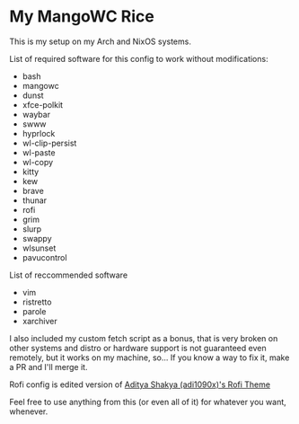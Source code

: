 # My MangoWC Rice

This is my setup on my Arch and NixOS systems.

List of required software for this config to work without modifications:
- bash
- mangowc
- dunst
- xfce-polkit
- waybar
- swww
- hyprlock
- wl-clip-persist
- wl-paste
- wl-copy
- kitty
- kew
- brave
- thunar
- rofi
- grim
- slurp
- swappy
- wlsunset
- pavucontrol

List of reccommended software
- vim
- ristretto
- parole
- xarchiver

I also included my custom fetch script as a bonus, that is very broken on other systems and distro or hardware support is not guaranteed even remotely, but it works on my machine, so...
If you know a way to fix it, make a PR and I'll merge it.

Rofi config is edited version of [Aditya Shakya (adi1090x)'s Rofi Theme](https://github.com/adi1090x/rofi)

Feel free to use anything from this (or even all of it) for whatever you want, whenever.
